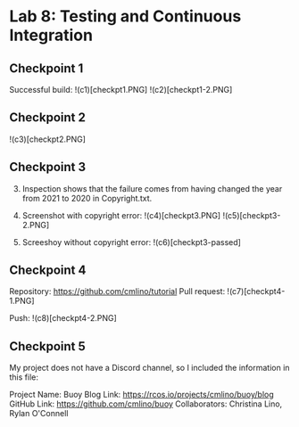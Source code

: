# Lab 8: Testing and Continuous Integration

## Checkpoint 1
Successful build:
!(c1)[checkpt1.PNG]
!(c2)[checkpt1-2.PNG]

## Checkpoint 2
!(c3)[checkpt2.PNG]

## Checkpoint 3
3. Inspection shows that the failure comes from having changed the year from 2021 to 2020 in Copyright.txt.

4. Screenshot with copyright error:
!(c4)[checkpt3.PNG]
!(c5)[checkpt3-2.PNG]

5. Screeshoy without copyright error:
!(c6)[checkpt3-passed]

## Checkpoint 4
Repository: https://github.com/cmlino/tutorial
Pull request:
!(c7)[checkpt4-1.PNG]

Push:
!(c8)[checkpt4-2.PNG]

## Checkpoint 5
My project does not have a Discord channel, so I included the information in this file:

Project Name: Buoy
Blog Link: https://rcos.io/projects/cmlino/buoy/blog
GitHub Link: https://github.com/cmlino/buoy
Collaborators: Christina Lino, Rylan O'Connell

